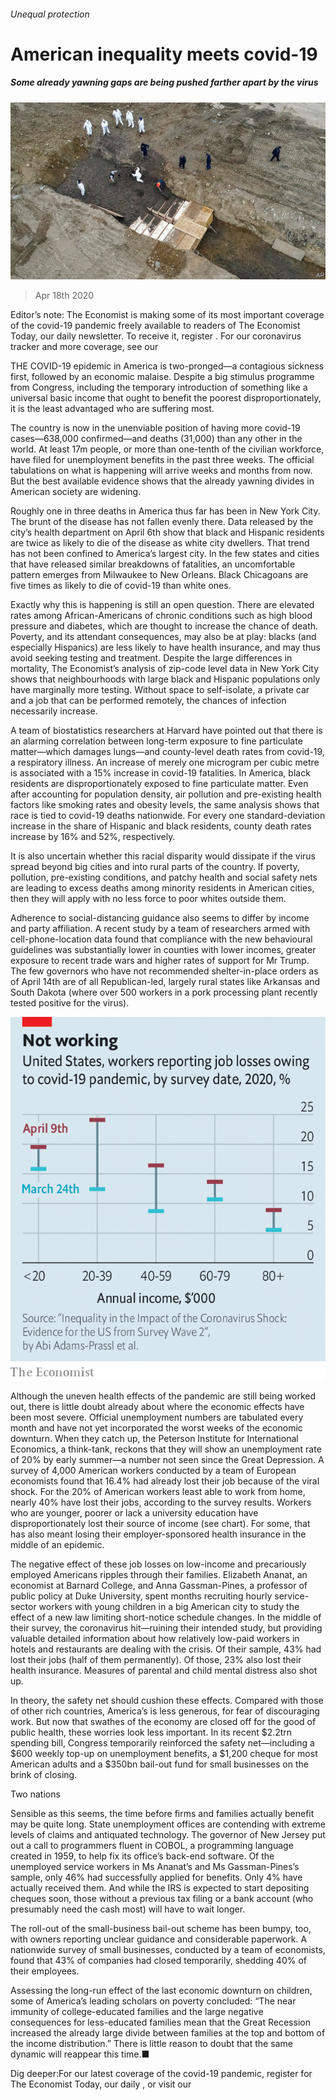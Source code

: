 ###### Unequal protection

# American inequality meets covid-19 

##### Some already yawning gaps are being pushed farther apart by the virus 

![image](images/20200418_USP002_0.jpg) 

> Apr 18th 2020 

Editor’s note: The Economist is making some of its most important coverage of the covid-19 pandemic freely available to readers of The Economist Today, our daily newsletter. To receive it, register . For our coronavirus tracker and more coverage, see our 

THE COVID-19 epidemic in America is two-pronged—a contagious sickness first, followed by an economic malaise. Despite a big stimulus programme from Congress, including the temporary introduction of something like a universal basic income that ought to benefit the poorest disproportionately, it is the least advantaged who are suffering most.

The country is now in the unenviable position of having more covid-19 cases—638,000 confirmed—and deaths (31,000) than any other in the world. At least 17m people, or more than one-tenth of the civilian workforce, have filed for unemployment benefits in the past three weeks. The official tabulations on what is happening will arrive weeks and months from now. But the best available evidence shows that the already yawning divides in American society are widening.


Roughly one in three deaths in America thus far has been in New York City. The brunt of the disease has not fallen evenly there. Data released by the city’s health department on April 6th show that black and Hispanic residents are twice as likely to die of the disease as white city dwellers. That trend has not been confined to America’s largest city. In the few states and cities that have released similar breakdowns of fatalities, an uncomfortable pattern emerges from Milwaukee to New Orleans. Black Chicagoans are five times as likely to die of covid-19 than white ones.

Exactly why this is happening is still an open question. There are elevated rates among African-Americans of chronic conditions such as high blood pressure and diabetes, which are thought to increase the chance of death. Poverty, and its attendant consequences, may also be at play: blacks (and especially Hispanics) are less likely to have health insurance, and may thus avoid seeking testing and treatment. Despite the large differences in mortality, The Economist’s analysis of zip-code level data in New York City shows that neighbourhoods with large black and Hispanic populations only have marginally more testing. Without space to self-isolate, a private car and a job that can be performed remotely, the chances of infection necessarily increase.

A team of biostatistics researchers at Harvard have pointed out that there is an alarming correlation between long-term exposure to fine particulate matter—which damages lungs—and county-level death rates from covid-19, a respiratory illness. An increase of merely one microgram per cubic metre is associated with a 15% increase in covid-19 fatalities. In America, black residents are disproportionately exposed to fine particulate matter. Even after accounting for population density, air pollution and pre-existing health factors like smoking rates and obesity levels, the same analysis shows that race is tied to covid-19 deaths nationwide. For every one standard-deviation increase in the share of Hispanic and black residents, county death rates increase by 16% and 52%, respectively.

It is also uncertain whether this racial disparity would dissipate if the virus spread beyond big cities and into rural parts of the country. If poverty, pollution, pre-existing conditions, and patchy health and social safety nets are leading to excess deaths among minority residents in American cities, then they will apply with no less force to poor whites outside them.

Adherence to social-distancing guidance also seems to differ by income and party affiliation. A recent study by a team of researchers armed with cell-phone-location data found that compliance with the new behavioural guidelines was substantially lower in counties with lower incomes, greater exposure to recent trade wars and higher rates of support for Mr Trump. The few governors who have not recommended shelter-in-place orders as of April 14th are of all Republican-led, largely rural states like Arkansas and South Dakota (where over 500 workers in a pork processing plant recently tested positive for the virus).

![image](images/20200418_USC232.png) 


Although the uneven health effects of the pandemic are still being worked out, there is little doubt already about where the economic effects have been most severe. Official unemployment numbers are tabulated every month and have not yet incorporated the worst weeks of the economic downturn. When they catch up, the Peterson Institute for International Economics, a think-tank, reckons that they will show an unemployment rate of 20% by early summer—a number not seen since the Great Depression. A survey of 4,000 American workers conducted by a team of European economists found that 16.4% had already lost their job because of the viral shock. For the 20% of American workers least able to work from home, nearly 40% have lost their jobs, according to the survey results. Workers who are younger, poorer or lack a university education have disproportionately lost their source of income (see chart). For some, that has also meant losing their employer-sponsored health insurance in the middle of an epidemic.

The negative effect of these job losses on low-income and precariously employed Americans ripples through their families. Elizabeth Ananat, an economist at Barnard College, and Anna Gassman-Pines, a professor of public policy at Duke University, spent months recruiting hourly service-sector workers with young children in a big American city to study the effect of a new law limiting short-notice schedule changes. In the middle of their survey, the coronavirus hit—ruining their intended study, but providing valuable detailed information about how relatively low-paid workers in hotels and restaurants are dealing with the crisis. Of their sample, 43% had lost their jobs (half of them permanently). Of those, 23% also lost their health insurance. Measures of parental and child mental distress also shot up.

In theory, the safety net should cushion these effects. Compared with those of other rich countries, America’s is less generous, for fear of discouraging work. But now that swathes of the economy are closed off for the good of public health, these worries look less important. In its recent $2.2trn spending bill, Congress temporarily reinforced the safety net—including a $600 weekly top-up on unemployment benefits, a $1,200 cheque for most American adults and a $350bn bail-out fund for small businesses on the brink of closing.

Two nations

Sensible as this seems, the time before firms and families actually benefit may be quite long. State unemployment offices are contending with extreme levels of claims and antiquated technology. The governor of New Jersey put out a call to programmers fluent in COBOL, a programming language created in 1959, to help fix its office’s back-end software. Of the unemployed service workers in Ms Ananat’s and Ms Gassman-Pines’s sample, only 46% had successfully applied for benefits. Only 4% have actually received them. And while the IRS is expected to start depositing cheques soon, those without a previous tax filing or a bank account (who presumably need the cash most) will have to wait longer.

The roll-out of the small-business bail-out scheme has been bumpy, too, with owners reporting unclear guidance and considerable paperwork. A nationwide survey of small businesses, conducted by a team of economists, found that 43% of companies had closed temporarily, shedding 40% of their employees.

Assessing the long-run effect of the last economic downturn on children, some of America’s leading scholars on poverty concluded: “The near immunity of college-educated families and the large negative consequences for less-educated families mean that the Great Recession increased the already large divide between families at the top and bottom of the income distribution.” There is little reason to doubt that the same dynamic will reappear this time.■

Dig deeper:For our latest coverage of the covid-19 pandemic, register for The Economist Today, our daily , or visit our 

